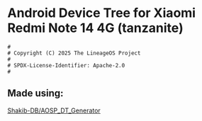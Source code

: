 # Android Device Tree for Xiaomi Redmi Note 14 4G (tanzanite)

```
#
# Copyright (C) 2025 The LineageOS Project
#
# SPDX-License-Identifier: Apache-2.0
#
```
## Made using:
[Shakib-DB/AOSP_DT_Generator](https://github.com/Shakib-BD/AOSP_DT_Generator)
